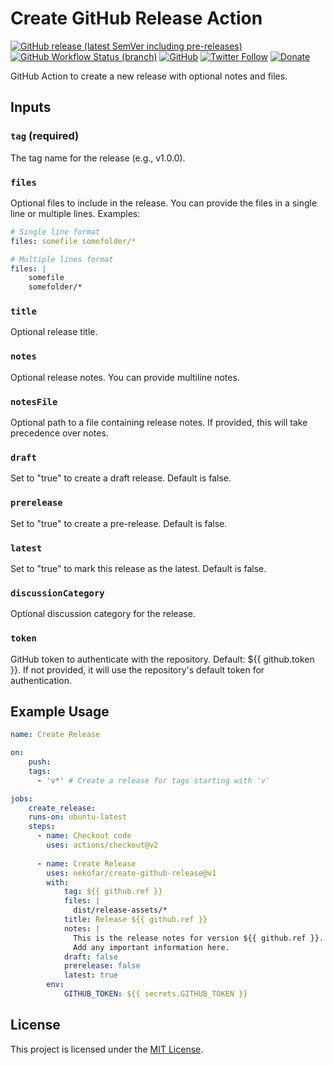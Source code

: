 # Create GitHub Release Action

[![GitHub release (latest SemVer including pre-releases)](https://img.shields.io/github/v/release/nekofar/create-github-release?include_prereleases)](https://github.com/nekofar/create-github-release/releases)
[![GitHub Workflow Status (branch)](https://img.shields.io/github/actions/workflow/status/nekofar/create-github-release/build.yml)](https://github.com/nekofar/create-github-release/actions/workflows/build.yml)
[![GitHub](https://img.shields.io/github/license/nekofar/create-github-release)](https://github.com/nekofar/create-github-release/blob/master/LICENSE)
[![Twitter Follow](https://img.shields.io/badge/follow-%40nekofar-1DA1F2?logo=twitter&style=flat)](https://twitter.com/nekofar)
[![Donate](https://img.shields.io/badge/donate-nekofar.crypto-a2b9bc?logo=ko-fi&logoColor=white)](https://ud.me/nekofar.crypto)

GitHub Action to create a new release with optional notes and files.

## Inputs

### `tag` (required)

The tag name for the release (e.g., v1.0.0).

### `files`

Optional files to include in the release. You can provide the files in a single line or multiple lines. Examples:

```yaml
# Single line format
files: somefile somefolder/*
```
```yaml
# Multiple lines format
files: |
    somefile
    somefolder/*
```

### `title`
Optional release title.

### `notes`
Optional release notes. You can provide multiline notes.

### `notesFile`
Optional path to a file containing release notes. If provided, this will take precedence over notes.

### `draft`
Set to "true" to create a draft release. Default is false.

### `prerelease`
Set to "true" to create a pre-release. Default is false.

### `latest`
Set to "true" to mark this release as the latest. Default is false.

### `discussionCategory`
Optional discussion category for the release.

### `token`
GitHub token to authenticate with the repository. Default: ${{ github.token }}. If not provided, it will use the repository's default token for authentication.

## Example Usage

```yaml
name: Create Release

on:
    push:
    tags:
      - 'v*' # Create a release for tags starting with 'v'

jobs:
    create_release:
    runs-on: ubuntu-latest
    steps:
      - name: Checkout code
        uses: actions/checkout@v2
    
      - name: Create Release
        uses: nekofar/create-github-release@v1
        with:
            tag: ${{ github.ref }}
            files: |
              dist/release-assets/*
            title: Release ${{ github.ref }}
            notes: |
              This is the release notes for version ${{ github.ref }}.
              Add any important information here.
            draft: false
            prerelease: false
            latest: true
        env:
            GITHUB_TOKEN: ${{ secrets.GITHUB_TOKEN }}
```

## License
This project is licensed under the [MIT License](LICENSE).
